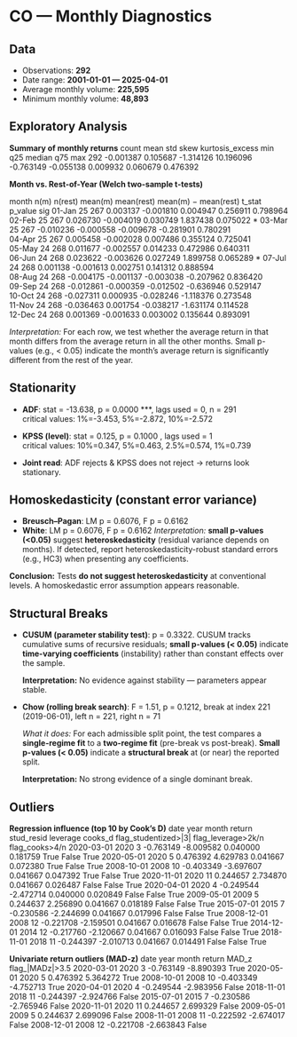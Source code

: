 # CO — Monthly Diagnostics

## Data

- Observations: **292**  
- Date range: **2001-01-01 — 2025-04-01**
- Average monthly volume: **225,595**  
- Minimum monthly volume: **48,893**


## Exploratory Analysis

**Summary of monthly returns**
 count      mean      std      skew  kurtosis_excess       min       q25   median      q75      max
   292 -0.001387 0.105687 -1.314126        10.196096 -0.763149 -0.055138 0.009932 0.060679 0.476392


**Month vs. Rest-of-Year (Welch two-sample t-tests)**

 month  n(m)  n(rest)   mean(m)  mean(rest)  mean(m) − mean(rest)    t_stat  p_value sig
01-Jan    25      267  0.003137   -0.001810              0.004947  0.256911 0.798964    
02-Feb    25      267  0.026730   -0.004019              0.030749  1.837438 0.075022   *
03-Mar    25      267 -0.010236   -0.000558             -0.009678 -0.281901 0.780291    
04-Apr    25      267  0.005458   -0.002028              0.007486  0.355124 0.725041    
05-May    24      268  0.011677   -0.002557              0.014233  0.472986 0.640311    
06-Jun    24      268  0.023622   -0.003626              0.027249  1.899758 0.065289   *
07-Jul    24      268  0.001138   -0.001613              0.002751  0.141312 0.888594    
08-Aug    24      268 -0.004175   -0.001137             -0.003038 -0.207962 0.836420    
09-Sep    24      268 -0.012861   -0.000359             -0.012502 -0.636946 0.529147    
10-Oct    24      268 -0.027311    0.000935             -0.028246 -1.118376 0.273548    
11-Nov    24      268 -0.036463    0.001754             -0.038217 -1.631174 0.114528    
12-Dec    24      268  0.001369   -0.001633              0.003002  0.135644 0.893091    

_Interpretation:_ For each row, we test whether the average return in that month differs from the average return in all the other months. Small p-values (e.g., < 0.05) indicate the month’s average return is significantly different from the rest of the year.


## Stationarity

- **ADF**: stat = -13.638, p = 0.0000 ***, lags used = 0, n = 291  
  critical values: 1%=-3.453, 5%=-2.872, 10%=-2.572

- **KPSS (level)**: stat = 0.125, p = 0.1000 , lags used = 1  
  critical values: 10%=0.347, 5%=0.463, 2.5%=0.574, 1%=0.739

- **Joint read**: ADF rejects & KPSS does not reject → returns look stationary.


## Homoskedasticity (constant error variance)

- **Breusch–Pagan**: LM p = 0.6076, F p = 0.6162  
- **White**: LM p = 0.6076, F p = 0.6162
  *Interpretation:* **small p-values (<0.05)** suggest **heteroskedasticity** (residual variance depends on months). If detected, report heteroskedasticity-robust standard errors (e.g., HC3) when presenting any coefficients.

**Conclusion:** Tests **do not suggest heteroskedasticity** at conventional levels. A homoskedastic error assumption appears reasonable.


## Structural Breaks

- **CUSUM (parameter stability test)**: p = 0.3322. CUSUM tracks cumulative sums of recursive residuals; **small p-values (< 0.05)** indicate **time-varying coefficients** (instability) rather than constant effects over the sample.

  **Interpretation:** No evidence against stability — parameters appear stable.

- **Chow (rolling break search)**: F = 1.51, p = 0.1212, break at index 221 (2019-06-01), left n = 221, right n = 71

  *What it does:* For each admissible split point, the test compares a **single-regime fit** to a **two-regime fit** (pre-break vs post-break). **Small p-values (< 0.05)** indicate a **structural break** at (or near) the reported split.

  **Interpretation:** No strong evidence of a single dominant break.


## Outliers

**Regression influence (top 10 by Cook’s D)**
      date  year  month    return  stud_resid  leverage  cooks_d  flag_studentized>|3|  flag_leverage>2k/n  flag_cooks>4/n
2020-03-01  2020      3 -0.763149   -8.009582  0.040000 0.181759                  True               False            True
2020-05-01  2020      5  0.476392    4.629783  0.041667 0.072380                  True               False            True
2008-10-01  2008     10 -0.403349   -3.697607  0.041667 0.047392                  True               False            True
2020-11-01  2020     11  0.244657    2.734870  0.041667 0.026487                 False               False            True
2020-04-01  2020      4 -0.249544   -2.472714  0.040000 0.020849                 False               False            True
2009-05-01  2009      5  0.244637    2.256890  0.041667 0.018189                 False               False            True
2015-07-01  2015      7 -0.230586   -2.244699  0.041667 0.017996                 False               False            True
2008-12-01  2008     12 -0.221708   -2.159501  0.041667 0.016678                 False               False            True
2014-12-01  2014     12 -0.217760   -2.120667  0.041667 0.016093                 False               False            True
2018-11-01  2018     11 -0.244397   -2.010713  0.041667 0.014491                 False               False            True


**Univariate return outliers (MAD-z)**
      date  year  month    return     MAD_z  flag_|MADz|>3.5
2020-03-01  2020      3 -0.763149 -8.890393             True
2020-05-01  2020      5  0.476392  5.364272             True
2008-10-01  2008     10 -0.403349 -4.752713             True
2020-04-01  2020      4 -0.249544 -2.983956            False
2018-11-01  2018     11 -0.244397 -2.924766            False
2015-07-01  2015      7 -0.230586 -2.765946            False
2020-11-01  2020     11  0.244657  2.699329            False
2009-05-01  2009      5  0.244637  2.699096            False
2008-11-01  2008     11 -0.222592 -2.674017            False
2008-12-01  2008     12 -0.221708 -2.663843            False
